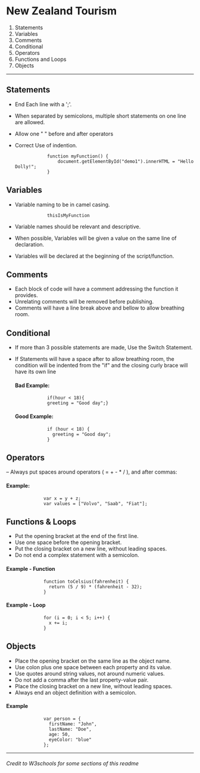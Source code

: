 # New Zealand Tourism

1. Statements
2. Variables
3. Comments
4. Conditional
5. Operators
6. Functions and Loops
7. Objects
***

## Statements

- End Each line with a ';'.
- When separated by semicolons, multiple short statements on one line are allowed.
- Allow one " " before and after operators
- Correct Use of indention.

                  function myFunction() {
                      document.getElementById("demo1").innerHTML = "Hello Dolly!";
                  }


## Variables

- Variable naming to be in camel casing.

                  thisIsMyFunction

- Variable names should be relevant and descriptive.
- When possible, Variables will be given a value on the same line of declaration.
- Variables will be declared at the beginning of the script/function.

## Comments

- Each block of code will have a comment addressing the function it provides.
- Unrelating comments will be removed before publishing.
- Comments will have a line break above and bellow to allow breathing room.

## Conditional

- If more than 3 possible statements are made, Use the Switch Statement.
- If Statements will have a space after to allow breathing room, the condition will be indented from the "if" and the closing curly brace will have its own line

  #### Bad Example:    
                  if(hour < 18){
                  greeting = "Good day";}


  #### Good Example:    
                  if (hour < 18) {
                    greeting = "Good day";
                  }

## Operators
– Always put spaces around operators ( = + - * / ), and after commas:

#### Example: 
                  var x = y + z;
                  var values = ["Volvo", "Saab", "Fiat"];

## Functions & Loops
- Put the opening bracket at the end of the first line.
- Use one space before the opening bracket.
- Put the closing bracket on a new line, without leading spaces.
- Do not end a complex statement with a semicolon.

#### Example - Function
                  function toCelsius(fahrenheit) {
                    return (5 / 9) * (fahrenheit - 32);
                  }

#### Example - Loop
                  for (i = 0; i < 5; i++) {
                    x += i;
                  }

## Objects
- Place the opening bracket on the same line as the object name.
- Use colon plus one space between each property and its value.
- Use quotes around string values, not around numeric values.
- Do not add a comma after the last property-value pair.
- Place the closing bracket on a new line, without leading spaces.
- Always end an object definition with a semicolon.

#### Example
                  var person = {
                    firstName: "John",
                    lastName: "Doe",
                    age: 50,
                    eyeColor: "blue"
                  };

***         

###### Credit to W3schools for some sections of this readme
